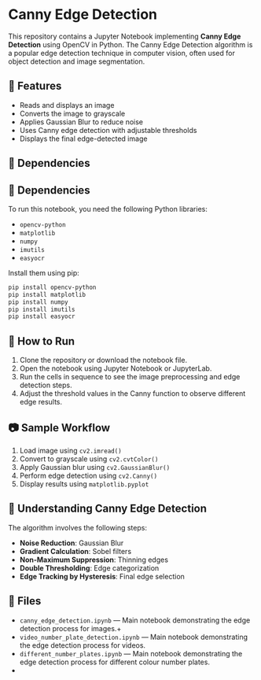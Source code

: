 # Canny Edge Detection

This repository contains a Jupyter Notebook implementing **Canny Edge Detection** using OpenCV in Python. The Canny Edge Detection algorithm is a popular edge detection technique in computer vision, often used for object detection and image segmentation.

## 📌 Features

- Reads and displays an image
- Converts the image to grayscale
- Applies Gaussian Blur to reduce noise
- Uses Canny edge detection with adjustable thresholds
- Displays the final edge-detected image

## 🧪 Dependencies

## 🧪 Dependencies

To run this notebook, you need the following Python libraries:

- `opencv-python`
- `matplotlib`
- `numpy`
- `imutils`
- `easyocr`

Install them using pip:

```bash
pip install opencv-python
pip install matplotlib
pip install numpy
pip install imutils
pip install easyocr
```


## 📝 How to Run

1. Clone the repository or download the notebook file.
2. Open the notebook using Jupyter Notebook or JupyterLab.
3. Run the cells in sequence to see the image preprocessing and edge detection steps.
4. Adjust the threshold values in the Canny function to observe different edge results.

## 📷 Sample Workflow

1. Load image using `cv2.imread()`
2. Convert to grayscale using `cv2.cvtColor()`
3. Apply Gaussian blur using `cv2.GaussianBlur()`
4. Perform edge detection using `cv2.Canny()`
5. Display results using `matplotlib.pyplot`

## 🧠 Understanding Canny Edge Detection

The algorithm involves the following steps:

- **Noise Reduction**: Gaussian Blur
- **Gradient Calculation**: Sobel filters
- **Non-Maximum Suppression**: Thinning edges
- **Double Thresholding**: Edge categorization
- **Edge Tracking by Hysteresis**: Final edge selection

## 📂 Files

- `canny_edge_detection.ipynb` — Main notebook demonstrating the edge detection process for images.+
- `video_number_plate_detection.ipynb` — Main notebook demonstrating the edge detection process for videos.
- `different_number_plates.ipynb` — Main notebook demonstrating the edge detection process for different colour number plates.
- 
